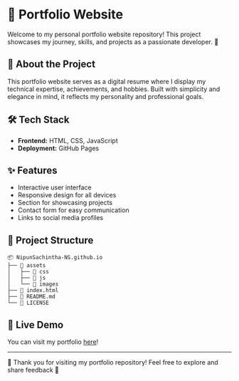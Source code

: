 # 🌟 Portfolio Website

Welcome to my personal portfolio website repository! This project showcases my journey, skills, and projects as a passionate developer. 🌟

## 🚀 About the Project
This portfolio website serves as a digital resume where I display my technical expertise, achievements, and hobbies. Built with simplicity and elegance in mind, it reflects my personality and professional goals.

## 🛠️ Tech Stack
- **Frontend:** HTML, CSS, JavaScript
- **Deployment:** GitHub Pages

## ✨ Features
- Interactive user interface
- Responsive design for all devices
- Section for showcasing projects
- Contact form for easy communication
- Links to social media profiles

## 📂 Project Structure
```
📦 NipunSachintha-NS.github.io
├── 📁 assets
│   ├── 📁 css
│   ├── 📁 js
│   └── 📁 images
├── 📄 index.html
├── 📄 README.md
└── 📄 LICENSE
```

## 🔗 Live Demo
You can visit my portfolio [here](https://nipunsachintha-ns.github.io/)!

---

🌟 Thank you for visiting my portfolio repository! Feel free to explore and share feedback 🚀
